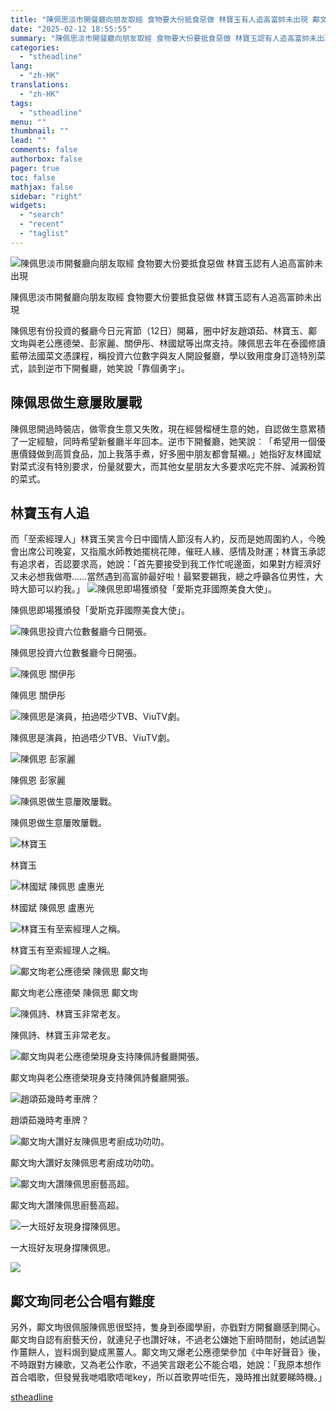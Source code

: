 ```yaml
---
title: "陳佩思淡市開餐廳向朋友取經 食物要大份抵食惡做 林寶玉有人追高富帥未出現 鄺文珣作歌助老公戰《中年好聲音》"
date: "2025-02-12 18:55:55"
summary: "陳佩思淡市開餐廳向朋友取經 食物要大份要抵食惡做 林寶玉認有人追高富帥未出現       陳..."
categories:
  - "stheadline"
lang:
  - "zh-HK"
translations:
  - "zh-HK"
tags:
  - "stheadline"
menu: ""
thumbnail: ""
lead: ""
comments: false
authorbox: false
pager: true
toc: false
mathjax: false
sidebar: "right"
widgets:
  - "search"
  - "recent"
  - "taglist"
---
```


![陳佩思淡市開餐廳向朋友取經 食物要大份要抵食惡做 林寶玉認有人追高富帥未出現](https://image.stheadline.com/f/680p0/0x0/100/none/e309cdc8e294fa55405f725e0d94ffad/stheadline/inewsmedia/20250212/_2025021218470070428.jpg)

陳佩思淡市開餐廳向朋友取經 食物要大份要抵食惡做 林寶玉認有人追高富帥未出現




陳佩思有份投資的餐廳今日元宵節（12日）開幕，圈中好友趙頌茹、林寶玉、鄺文珣與老公應德榮、彭家麗、關伊彤、林國斌等出席支持。陳佩思去年在泰國修讀藍帶法國菜文憑課程，稱投資六位數字與友人開設餐廳，學以致用度身訂造特別菜式，談到逆市下開餐廳，她笑說「靠個勇字」。

陳佩思做生意屢敗屢戰
----------

陳佩思開過時裝店，做零食生意又失敗，現在經營榴槤生意的她，自認做生意累積了一定經驗，同時希望新餐廳半年回本。逆市下開餐廳，她笑說︰「希望用一個優惠價錢做到高質食品，加上我落手煮，好多圈中朋友都會幫襯。」她指好友林國斌對菜式沒有特別要求，份量就要大，而其他女星朋友大多要求吃完不胖、減澱粉質的菜式。

林寶玉有人追
------

而「至索經理人」林寶玉笑言今日中國情人節沒有人約，反而是她周圍約人，今晚會出席公司晚宴，又指風水師教她擺桃花陣，催旺人緣、感情及財運；林寶玉承認有追求者，否認要求高，她說：「首先要接受到我工作忙呢邊面，如果對方經濟好又未必想我做嘢……當然遇到高富帥最好啦！最緊要錫我，總之呼籲各位男性，大時大節可以約我。」
 ![陳佩思即場獲頒發「愛斯克菲國際美食大使」。](https://image.hkhl.hk/f/1024p0/0x0/100/none/862d6115225bbd8dc42e3ad5e2967002/2025-02/WhatsApp_Image_2025-02-12_at_17_02_42_1_.jpeg)


陳佩思即場獲頒發「愛斯克菲國際美食大使」。



 ![陳佩思投資六位數餐廳今日開張。](https://image.hkhl.hk/f/1024p0/0x0/100/none/307b4426b0bd55213f31f19241c16934/2025-02/WhatsApp_Image_2025-02-12_at_17_02_42_2_.jpeg)


陳佩思投資六位數餐廳今日開張。



 ![陳佩思 關伊彤](https://image.hkhl.hk/f/1024p0/0x0/100/none/9685263fd14248470875da9faf956a4c/2025-02/WhatsApp_Image_2025-02-12_at_17_02_43_1_.jpeg)


陳佩思 關伊彤



 ![陳佩思是演員，拍過唔少TVB、ViuTV劇。](https://image.hkhl.hk/f/1024p0/0x0/100/none/865d07c3e2352fe151adedd7fadd40f8/2025-02/WhatsApp_Image_2025-02-12_at_17_02_44_1_.jpeg)


陳佩思是演員，拍過唔少TVB、ViuTV劇。



 ![陳佩恩 彭家麗](https://image.hkhl.hk/f/1024p0/0x0/100/none/0b3f06de70a4b57196e3d23b9f6904fd/2025-02/WhatsApp_Image_2025-02-12_at_17_02_44_2_.jpeg)


陳佩恩 彭家麗



 ![陳佩恩做生意屢敗屢戰。](https://image.hkhl.hk/f/1024p0/0x0/100/none/e04143b19d360a009b162decab69d5fd/2025-02/WhatsApp_Image_2025-02-12_at_17_02_45_2_.jpeg)


陳佩恩做生意屢敗屢戰。



 ![林寶玉](https://image.hkhl.hk/f/1024p0/0x0/100/none/7a7ef101cbeddf33804a2fd6e9869448/2025-02/WhatsApp_Image_2025-02-12_at_17_02_46_1_.jpeg)


林寶玉



 ![林國斌 陳佩思 盧惠光](https://image.hkhl.hk/f/1024p0/0x0/100/none/15793dbe8faf4988e5b3ae8735f2268c/2025-02/WhatsApp_Image_2025-02-12_at_17_02_46.jpeg)


林國斌 陳佩思 盧惠光



 ![林寶玉有至索經理人之稱。](https://image.hkhl.hk/f/1024p0/0x0/100/none/c0f3eb37ef67cbd572c92efd24d27802/2025-02/WhatsApp_Image_2025-02-12_at_17_02_47_1_.jpeg)


林寶玉有至索經理人之稱。



 ![鄺文珣老公應德榮 陳佩思 鄺文珣](https://image.hkhl.hk/f/1024p0/0x0/100/none/e86301f8d7b2f01e366851c55b424860/2025-02/WhatsApp_Image_2025-02-12_at_17_02_49_1_.jpeg)


鄺文珣老公應德榮 陳佩思 鄺文珣



 ![陳佩詩、林寶玉非常老友。](https://image.hkhl.hk/f/1024p0/0x0/100/none/9ed0e466b6eb0bc0b2d7594e9cc5225d/2025-02/WhatsApp_Image_2025-02-12_at_17_02_49.jpeg)


陳佩詩、林寶玉非常老友。



 ![鄺文珣與老公應德榮現身支持陳佩詩餐廳開張。](https://image.hkhl.hk/f/1024p0/0x0/100/none/db4f40c675415b30105ca2b01159d6bb/2025-02/WhatsApp_Image_2025-02-12_at_17_02_38_1_.jpeg)


鄺文珣與老公應德榮現身支持陳佩詩餐廳開張。



 ![趙頌茹幾時考車牌？](https://image.hkhl.hk/f/1024p0/0x0/100/none/4a52cc86fcd9d8e06d4569281143ca98/2025-02/WhatsApp_Image_2025-02-12_at_17_02_38.jpeg)


趙頌茹幾時考車牌？



 ![鄺文珣大讚好友陳佩思考廚成功叻叻。](https://image.hkhl.hk/f/1024p0/0x0/100/none/d3e81fad26d9d3ec1b8f12eda11f2e2c/2025-02/WhatsApp_Image_2025-02-12_at_17_02_39_1_.jpeg)


鄺文珣大讚好友陳佩思考廚成功叻叻。



 ![鄺文珣大讚陳佩思廚藝高超。](https://image.hkhl.hk/f/1024p0/0x0/100/none/a7dda5a2b46469f15c68d887d34ec1d3/2025-02/WhatsApp_Image_2025-02-12_at_17_02_40.jpeg)


鄺文珣大讚陳佩思廚藝高超。



 ![一大班好友現身撐陳佩思。](https://image.hkhl.hk/f/1024p0/0x0/100/none/4d0afefe154875dedc3ccbf02943d83a/2025-02/WhatsApp_Image_2025-02-12_at_17_02_41_1_.jpeg)


一大班好友現身撐陳佩思。



 ![](https://image.hkhl.hk/f/1024p0/0x0/100/none/7dd2c6b6982213ba13c43aeab58e96d1/2025-02/WhatsApp_Image_2025-02-12_at_17_02_41.jpeg)





鄺文珣同老公合唱有難度
-----------

另外，鄺文珣很佩服陳佩思很堅持，隻身到泰國學廚，亦戥對方開餐廳感到開心。鄺文珣自認有廚藝天份，就連兒子也讚好味，不過老公嫌她下廚時間耐，她試過製作薑餅人，豈料焗到變成黑薑人。鄺文珣又爆老公應德榮參加《中年好聲音》後，不時跟對方練歌，又為老公作歌，不過笑言跟老公不能合唱，她說：「我原本想作首合唱歌，但發覺我哋唱歌唔啱key，所以首歌畀咗佢先，幾時推出就要睇時機。」

[stheadline](https://std.stheadline.com/realtime/article/2052401/即時-娛樂-陳佩思淡市開餐廳向朋友取經-食物要大份抵食惡做-林寶玉有人追高富帥未出現-鄺文珣作歌助老公戰-中年好聲音)
